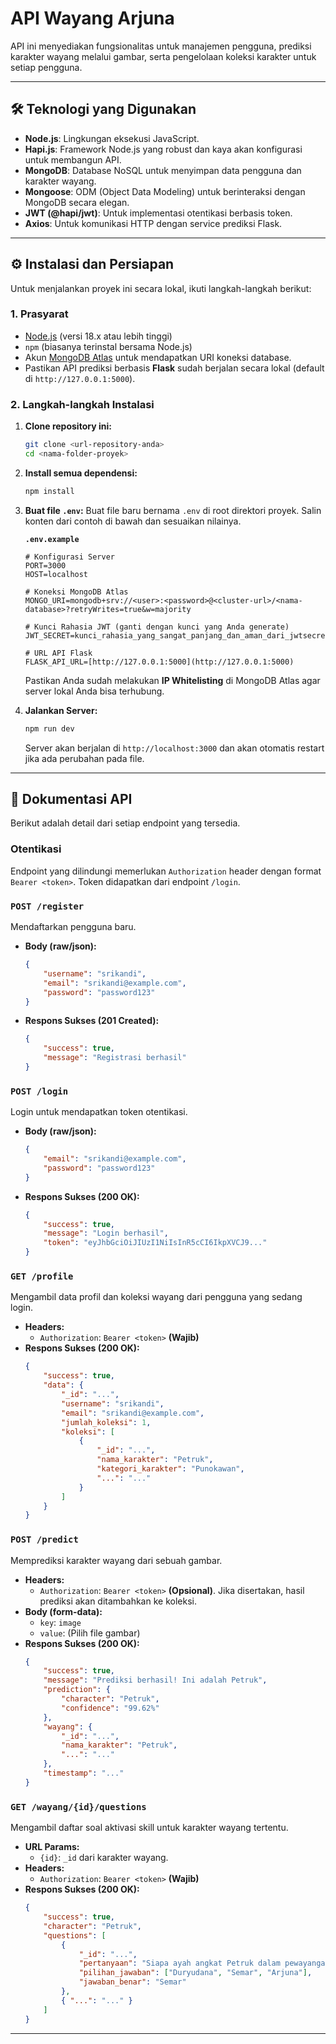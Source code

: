 # API Wayang Arjuna

 API ini menyediakan fungsionalitas untuk manajemen pengguna, prediksi karakter wayang melalui gambar, serta pengelolaan koleksi karakter untuk setiap pengguna.

---



## 🛠️ Teknologi yang Digunakan

-   **Node.js**: Lingkungan eksekusi JavaScript.
-   **Hapi.js**: Framework Node.js yang robust dan kaya akan konfigurasi untuk membangun API.
-   **MongoDB**: Database NoSQL untuk menyimpan data pengguna dan karakter wayang.
-   **Mongoose**: ODM (Object Data Modeling) untuk berinteraksi dengan MongoDB secara elegan.
-   **JWT (@hapi/jwt)**: Untuk implementasi otentikasi berbasis token.
-   **Axios**: Untuk komunikasi HTTP dengan service prediksi Flask.

---

## ⚙️ Instalasi dan Persiapan

Untuk menjalankan proyek ini secara lokal, ikuti langkah-langkah berikut:

### 1. Prasyarat

-   [Node.js](https://nodejs.org/) (versi 18.x atau lebih tinggi)
-   `npm` (biasanya terinstal bersama Node.js)
-   Akun [MongoDB Atlas](https://www.mongodb.com/cloud/atlas) untuk mendapatkan URI koneksi database.
-   Pastikan API prediksi berbasis **Flask** sudah berjalan secara lokal (default di `http://127.0.0.1:5000`).

### 2. Langkah-langkah Instalasi

1.  **Clone repository ini:**
    ```bash
    git clone <url-repository-anda>
    cd <nama-folder-proyek>
    ```

2.  **Install semua dependensi:**
    ```bash
    npm install
    ```

3.  **Buat file `.env`:**
    Buat file baru bernama `.env` di root direktori proyek. Salin konten dari contoh di bawah dan sesuaikan nilainya.

    **`.env.example`**
    ```env
    # Konfigurasi Server
    PORT=3000
    HOST=localhost

    # Koneksi MongoDB Atlas
    MONGO_URI=mongodb+srv://<user>:<password>@<cluster-url>/<nama-database>?retryWrites=true&w=majority

    # Kunci Rahasia JWT (ganti dengan kunci yang Anda generate)
    JWT_SECRET=kunci_rahasia_yang_sangat_panjang_dan_aman_dari_jwtsecret_com

    # URL API Flask
    FLASK_API_URL=[http://127.0.0.1:5000](http://127.0.0.1:5000)
    ```
    Pastikan Anda sudah melakukan **IP Whitelisting** di MongoDB Atlas agar server lokal Anda bisa terhubung.

4.  **Jalankan Server:**
    ```bash
    npm run dev
    ```
    Server akan berjalan di `http://localhost:3000` dan akan otomatis restart jika ada perubahan pada file.

---

## 📖 Dokumentasi API

Berikut adalah detail dari setiap endpoint yang tersedia.

### Otentikasi

Endpoint yang dilindungi memerlukan `Authorization` header dengan format `Bearer <token>`. Token didapatkan dari endpoint `/login`.

### **`POST /register`**

Mendaftarkan pengguna baru.

-   **Body (raw/json):**
    ```json
    {
        "username": "srikandi",
        "email": "srikandi@example.com",
        "password": "password123"
    }
    ```
-   **Respons Sukses (201 Created):**
    ```json
    {
        "success": true,
        "message": "Registrasi berhasil"
    }
    ```

### **`POST /login`**

Login untuk mendapatkan token otentikasi.

-   **Body (raw/json):**
    ```json
    {
        "email": "srikandi@example.com",
        "password": "password123"
    }
    ```
-   **Respons Sukses (200 OK):**
    ```json
    {
        "success": true,
        "message": "Login berhasil",
        "token": "eyJhbGciOiJIUzI1NiIsInR5cCI6IkpXVCJ9..."
    }
    ```

### **`GET /profile`**

Mengambil data profil dan koleksi wayang dari pengguna yang sedang login.

-   **Headers:**
    -   `Authorization`: `Bearer <token>` **(Wajib)**
-   **Respons Sukses (200 OK):**
    ```json
    {
        "success": true,
        "data": {
            "_id": "...",
            "username": "srikandi",
            "email": "srikandi@example.com",
            "jumlah_koleksi": 1,
            "koleksi": [
                {
                    "_id": "...",
                    "nama_karakter": "Petruk",
                    "kategori_karakter": "Punokawan",
                    "...": "..."
                }
            ]
        }
    }
    ```

### **`POST /predict`**

Memprediksi karakter wayang dari sebuah gambar.

-   **Headers:**
    -   `Authorization`: `Bearer <token>` **(Opsional)**. Jika disertakan, hasil prediksi akan ditambahkan ke koleksi.
-   **Body (form-data):**
    -   `key`: `image`
    -   `value`: (Pilih file gambar)
-   **Respons Sukses (200 OK):**
    ```json
    {
        "success": true,
        "message": "Prediksi berhasil! Ini adalah Petruk",
        "prediction": {
            "character": "Petruk",
            "confidence": "99.62%"
        },
        "wayang": {
            "_id": "...",
            "nama_karakter": "Petruk",
            "...": "..."
        },
        "timestamp": "..."
    }
    ```

### **`GET /wayang/{id}/questions`**

Mengambil daftar soal aktivasi skill untuk karakter wayang tertentu.

-   **URL Params:**
    -   `{id}`: `_id` dari karakter wayang.
-   **Headers:**
    -   `Authorization`: `Bearer <token>` **(Wajib)**
-   **Respons Sukses (200 OK):**
    ```json
    {
        "success": true,
        "character": "Petruk",
        "questions": [
            {
                "_id": "...",
                "pertanyaan": "Siapa ayah angkat Petruk dalam pewayangan Jawa?",
                "pilihan_jawaban": ["Duryudana", "Semar", "Arjuna"],
                "jawaban_benar": "Semar"
            },
            { "...": "..." }
        ]
    }
    ```

---